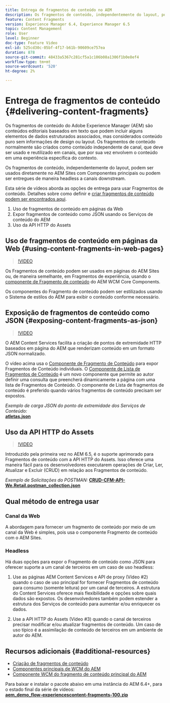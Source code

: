 ```yaml
---
title: Entrega de fragmentos de conteúdo no AEM
description: Os fragmentos de conteúdo, independentemente do layout, podem ser usados diretamente no AEM Sites com Componentes principais ou podem ser entregues de maneira headless a canais downstream.
feature: Content Fragments
version: Experience Manager 6.4, Experience Manager 6.5
topic: Content Management
role: User
level: Beginner
doc-type: Feature Video
exl-id: 525cd30c-05bf-4f17-b61b-90609ce757ea
duration: 878
source-git-commit: 48433a5367c281cf5a1c106b08a1306f1b0e8ef4
workflow-type: tm+mt
source-wordcount: '520'
ht-degree: 2%

---
```


# Entrega de fragmentos de conteúdo {#delivering-content-fragments}

Os fragmentos de conteúdo do Adobe Experience Manager (AEM) são conteúdos editoriais baseados em texto que podem incluir alguns elementos de dados estruturados associados, mas considerados conteúdo puro sem informações de design ou layout. Os fragmentos de conteúdo normalmente são criados como conteúdo independente de canal, que deve ser usado e reutilizado em canais, que por sua vez envolvem o conteúdo em uma experiência específica do contexto.

Os fragmentos de conteúdo, independentemente do layout, podem ser usados diretamente no AEM Sites com Componentes principais ou podem ser entregues de maneira headless a canais downstream.

Esta série de vídeos aborda as opções de entrega para usar Fragmentos de conteúdo. Detalhes sobre como definir e [criar fragmentos de conteúdo podem ser encontrados aqui](content-fragments-feature-video-use.md).

1. Uso de fragmentos de conteúdo em páginas da Web
2. Expor fragmentos de conteúdo como JSON usando os Serviços de conteúdo do AEM
3. Uso da API HTTP do Assets

## Uso de fragmentos de conteúdo em páginas da Web {#using-content-fragments-in-web-pages}

>[!VIDEO](https://video.tv.adobe.com/v/22449?quality=12&learn=on)

Os Fragmentos de conteúdo podem ser usados em páginas do AEM Sites ou, de maneira semelhante, em Fragmentos de experiência, usando o [componente de Fragmento de conteúdo](https://experienceleague.adobe.com/docs/experience-manager-core-components/using/components/content-fragment-component.html?lang=pt-BR) do AEM WCM Core Components.

Os componentes do Fragmento de conteúdo podem ser estilizados usando o Sistema de estilos do AEM para exibir o conteúdo conforme necessário.

## Exposição de fragmentos de conteúdo como JSON {#exposing-content-fragments-as-json}

>[!VIDEO](https://video.tv.adobe.com/v/22448?quality=12&learn=on)

O AEM Content Services facilita a criação de pontos de extremidade HTTP baseados em página do AEM que renderizam conteúdo em um formato JSON normalizado.

O vídeo acima usa o [Componente de Fragmento de Conteúdo](https://experienceleague.adobe.com/docs/experience-manager-core-components/using/components/content-fragment-component.html?lang=pt-BR) para expor Fragmentos de Conteúdo individuais. O [Componente de Lista de Fragmentos de Conteúdo](https://experienceleague.adobe.com/docs/experience-manager-core-components/using/components/content-fragment-list.html?lang=pt-BR) é um novo componente que permite ao autor definir uma consulta que preencherá dinamicamente a página com uma lista de Fragmentos de Conteúdo. O componente de Lista de fragmentos de conteúdo é preferido quando vários fragmentos de conteúdo precisam ser expostos.

*Exemplo de carga JSON do ponto de extremidade dos Serviços de Conteúdo:*\
**[atletas.json](assets/athletes.json)**

## Uso da API HTTP do Assets

>[!VIDEO](https://video.tv.adobe.com/v/26390?quality=12&learn=on)

Introduzido pela primeira vez no AEM 6.5, é o suporte aprimorado para Fragmentos de conteúdo com a API HTTP do Assets. Isso oferece uma maneira fácil para os desenvolvedores executarem operações de Criar, Ler, Atualizar e Excluir (CRUD) em relação aos Fragmentos de conteúdo.

*Exemplo de Solicitações do POSTMAN:*
**[CRUD-CFM-API-We.Retail.postman_collection.json](assets/CRUD-CFM-API-We.Retail.postman_collection.json)**

## Qual método de entrega usar

### Canal da Web

A abordagem para fornecer um fragmento de conteúdo por meio de um canal da Web é simples, pois usa o componente Fragmento de conteúdo com o AEM Sites.

### Headless

Há duas opções para expor o Fragmento de conteúdo como JSON para oferecer suporte a um canal de terceiros em um caso de uso headless:

1. Use as páginas AEM Content Services e API de proxy (Vídeo #2) quando o caso de uso principal for fornecer Fragmentos de conteúdo para consumo (somente leitura) por um canal de terceiros. A estrutura do Content Services oferece mais flexibilidade e opções sobre quais dados são expostos. Os desenvolvedores também podem estender a estrutura dos Serviços de conteúdo para aumentar e/ou enriquecer os dados.

2. Use a API HTTP do Assets (Vídeo #3) quando o canal de terceiros precisar modificar e/ou atualizar fragmentos de conteúdo. Um caso de uso típico é a assimilação de conteúdo de terceiros em um ambiente de autor do AEM.

## Recursos adicionais {#additional-resources}

* [Criação de fragmentos de conteúdo](content-fragments-feature-video-use.md)
* [Componentes principais de WCM do AEM](https://experienceleague.adobe.com/docs/experience-manager-core-components/using/introduction.html?lang=pt-BR)
* [Componente WCM do fragmento de conteúdo principal do AEM](https://experienceleague.adobe.com/docs/experience-manager-core-components/using/components/content-fragment-component.html?lang=pt-BR)

Para baixar e instalar o pacote abaixo em uma instância do AEM 6.4+, para o estado final da série de vídeos:\
**[aem_demo_flow-experiencescontent-fragments-100.zip](assets/aem_demo_fluid-experiencescontent-fragments-100.zip)**
